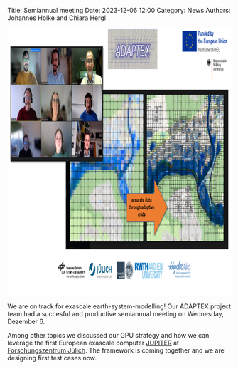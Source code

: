 Title: Semiannual meeting 
Date: 2023-12-06 12:00 
Category: News 
Authors: Johannes Holke and Chiara Hergl

<img src="pages/images/semiannual_dec_2023/ADAPTEX-semiannualmeetingDec23.png" height="600" />

We are on track for exascale earth-system-modelling! Our ADAPTEX project team had a succesful and productive semiannual meeting on Wednesday, Dezember 6.

Among other topics we discussed our GPU strategy and how we can leverage the first European exascale computer [JUPITER](https://www.fz-juelich.de/de/ias/jsc/jupiter) at 
[Forschungszentrum Jülich]([200~https://www.fz-juelich.de/). 
The framework is coming together and we are designing first test cases now.

